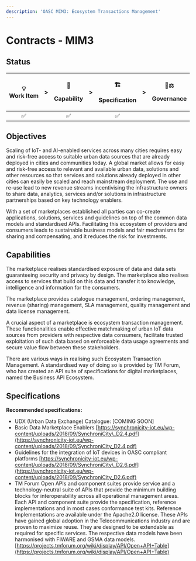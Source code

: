 ```yaml
---
description: 'OASC MIM3: Ecosystem Transactions Management'
---
```


# Contracts - MIM3

## Status <a id="MIM1:ContextInformationManagement-Goal"></a>

<table>
  <thead>
    <tr>
      <th style="text-align:center">&#x1F4A1;
        <br />Work Item</th>
      <th style="text-align:center">&gt;</th>
      <th style="text-align:center">
        <p>&#x1F9E9;</p>
        <p>Capability</p>
      </th>
      <th style="text-align:center">&gt;</th>
      <th style="text-align:center">
        <p>&#x1F3D7;</p>
        <p>Specification</p>
      </th>
      <th style="text-align:center">&gt;</th>
      <th style="text-align:center">
        <p>&#x1F469;&#x2696;</p>
        <p>Governance</p>
      </th>
    </tr>
  </thead>
  <tbody>
    <tr>
      <td style="text-align:center">&#x2705;</td>
      <td style="text-align:center"></td>
      <td style="text-align:center">&#x2705;</td>
      <td style="text-align:center"></td>
      <td style="text-align:center">&#x2705;</td>
      <td style="text-align:center"></td>
      <td style="text-align:center"></td>
    </tr>
  </tbody>
</table>

## Objectives <a id="MIM3:EcosystemTransactionManagement-Goals"></a>

Scaling of IoT- and AI-enabled services across many cities requires easy and risk-free access to suitable urban data sources that are already deployed in cities and communities today. A global market allows for easy and risk-free access to relevant and available urban data, solutions and other resources so that services and solutions already deployed in other cities can easily be scaled and reach mainstream deployment. The use and re-use lead to new revenue streams incentivising the infrastructure owners to share data, analytics, services and/or solutions in infrastructure partnerships based on key technology enablers.

With a set of marketplaces established all parties can co-create applications, solutions, services and guidelines on top of the common data models and standardised APIs. Facilitating this ecosystem of providers and consumers leads to sustainable business models and fair mechanisms for sharing and compensating, and it reduces the risk for investments.

## Capabilities <a id="MIM3:EcosystemTransactionManagement-Capabilities"></a>

The marketplace realises standardised exposure of data and data sets guaranteeing security and privacy by design. The marketplace also realises access to services that build on this data and transfer it to knowledge, intelligence and information for the consumers.

The marketplace provides catalogue management, ordering management, revenue \(sharing\) management, SLA management, quality management and data license management.

A crucial aspect of a marketplace is ecosystem transaction management. These functionalities enable effective matchmaking of urban IoT data sources from providers with respective data consumers, facilitate trusted exploitation of such data based on enforceable data usage agreements and secure value flow between these stakeholders.

There are various ways in realising such Ecosystem Transaction Management. A standardised way of doing so is provided by TM Forum, who has created an API suite of specifications for digital marketplaces, named the Business API Ecosystem.

## Specifications <a id="MIM3:EcosystemTransactionManagement-Recommendedspecifications"></a>

**Recommended specifications:**

* UDX \(Urban Data Exchange\) Catalogue: \[COMING SOON\]
* Basic Data Marketplace Enablers [https://synchronicity-iot.eu/wp-content/uploads/2018/09/SynchroniCity\_D2.4.pdf](https://synchronicity-iot.eu/wp-content/uploads/2018/09/SynchroniCity_D2.4.pdf)
* Guidelines for the integration of IoT devices in OASC compliant platforms  [https://synchronicity-iot.eu/wp-content/uploads/2018/09/SynchroniCity\_D2.6.pdf](https://synchronicity-iot.eu/wp-content/uploads/2018/09/SynchroniCity_D2.6.pdf)
* TM Forum Open APIs and component suites provide service and a technology-neutral suite of APIs that provide the minimum building blocks for interoperability across all operational management areas.  Each API and component suite provide the specification, reference implementations and in most cases conformance test kits. Reference Implementations are available under the Apache2.0 license. These APIs have gained global adoption in the Telecommunications industry and are proven to maximize reuse. They are designed to be extendable as required for specific services. The respective data models have been harmonised with FIWARE and GSMA data models. [https://projects.tmforum.org/wiki/display/API/Open+API+Table](https://projects.tmforum.org/wiki/display/API/Open+API+Table)

